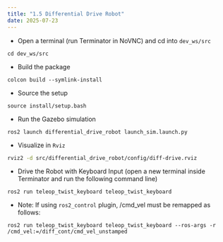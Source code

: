 ```yaml
---
title: "1.5 Differential Drive Robot"
date: 2025-07-23
---
```


<!-- # 1.5 Differential Drive Robot -->

- Open a terminal (run Terminator in NoVNC) and cd into `dev_ws/src`

```
cd dev_ws/src
```

- Build the package 

```
colcon build --symlink-install
```

- Source the setup

```
source install/setup.bash
```

- Run the Gazebo simulation

```
ros2 launch differential_drive_robot launch_sim.launch.py
```

- Visualize in `Rviz`

```bash
rviz2 -d src/differential_drive_robot/config/diff-drive.rviz
```

- Drive the Robot with Keyboard Input (open a new terminal inside Terminator and run the following command line)

```
ros2 run teleop_twist_keyboard teleop_twist_keyboard
```

-  Note: If using `ros2_control` plugin, /cmd_vel must be remapped as follows:

```
ros2 run teleop_twist_keyboard teleop_twist_keyboard --ros-args -r /cmd_vel:=/diff_cont/cmd_vel_unstamped
```

